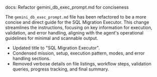 docs: Refactor gemini_db_exec_prompt.md for conciseness

The `gemini_db_exec_prompt.md` file has been refactored to be a more concise and direct guide for the SQL Migration Executor. This change streamlines the instructions, focusing on key information for execution, validation, and error handling, aligning with the agent's operational guidelines for minimal and scannable output.

- Updated title to "SQL Migration Executor".
- Condensed mission, setup, execution pattern, modes, and error handling sections.
- Removed verbose details on file listings, workflow steps, validation queries, progress tracking, and final summary.